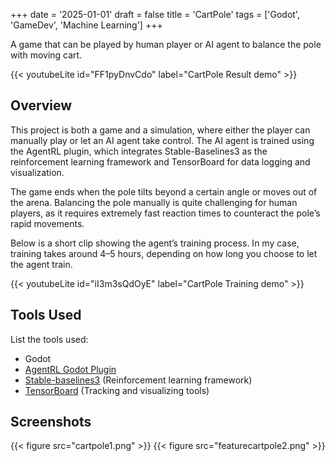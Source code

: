 +++
date = '2025-01-01'
draft = false
title = 'CartPole'
tags = ['Godot', 'GameDev', 'Machine Learning'] 
+++

A game that can be played by human player or AI agent to balance the pole with moving cart.
<!--more-->

{{< youtubeLite id="FF1pyDnvCdo" label="CartPole Result demo" >}}

## Overview
This project is both a game and a simulation, where either the player can manually play or let an AI agent take control. The AI agent is trained using the AgentRL plugin, which integrates Stable-Baselines3 as the reinforcement learning framework and TensorBoard for data logging and visualization.

The game ends when the pole tilts beyond a certain angle or moves out of the arena. Balancing the pole manually is quite challenging for human players, as it requires extremely fast reaction times to counteract the pole’s rapid movements.

Below is a short clip showing the agent’s training process. In my case, training takes around 4–5 hours, depending on how long you choose to let the agent train.

{{< youtubeLite id="iI3m3sQdOyE" label="CartPole Training demo" >}}

## Tools Used
List the tools used:
- Godot
- [AgentRL Godot Plugin](https://github.com/edbeeching/godot_rl_agents)
- [Stable-baselines3](https://github.com/DLR-RM/stable-baselines3) (Reinforcement learning framework)
- [TensorBoard](https://www.tensorflow.org/tensorboard) (Tracking and visualizing tools)

## Screenshots
{{< figure src="cartpole1.png" >}}
{{< figure src="featurecartpole2.png" >}}
